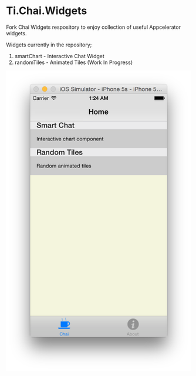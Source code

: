 # Ti.Chai.Widgets

Fork Chai Widgets respository to enjoy collection of useful Appcelerator widgets.

Widgets currently in the repository;

1. smartChart - Interactive Chat Widget
2. randomTiles - Animated Tiles (Work In Progress) 

![image](docs/ChaiWidgets.png?raw=true)